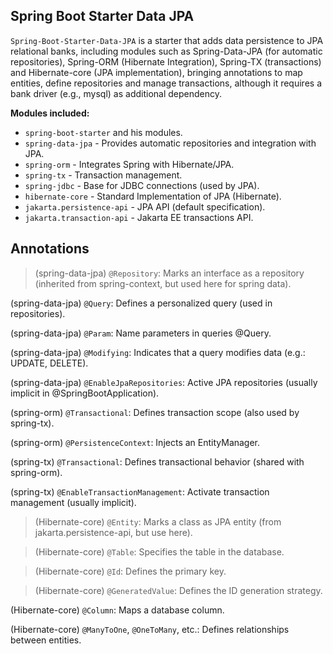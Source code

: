 ## Spring Boot Starter Data JPA

`Spring-Boot-Starter-Data-JPA` is a starter that adds data persistence to JPA relational banks, including modules such as Spring-Data-JPA (for automatic repositories), Spring-ORM (Hibernate Integration), Spring-TX (transactions) and Hibernate-core (JPA implementation), bringing annotations to map entities, define repositories and manage transactions, although it requires a bank driver (e.g., mysql) as additional dependency.

**Modules included:**

- `spring-boot-starter` and his modules.
- `spring-data-jpa` - Provides automatic repositories and integration with JPA.
- `spring-orm` - Integrates Spring with Hibernate/JPA.
- `spring-tx` - Transaction management.
- `spring-jdbc` - Base for JDBC connections (used by JPA).
- `hibernate-core` - Standard Implementation of JPA (Hibernate).
- `jakarta.persistence-api` - JPA API (default specification).
- `jakarta.transaction-api` - Jakarta EE transactions API.

## Annotations

>(spring-data-jpa) `@Repository`: Marks an interface as a repository (inherited from spring-context, but used here for spring data).

(spring-data-jpa) `@Query`: Defines a personalized query (used in repositories).

(spring-data-jpa) `@Param`: Name parameters in queries @Query.

(spring-data-jpa) `@Modifying`: Indicates that a query modifies data (e.g.: UPDATE, DELETE).

(spring-data-jpa) `@EnableJpaRepositories`: Active JPA repositories (usually implicit in @SpringBootApplication).

(spring-orm) `@Transactional`: Defines transaction scope (also used by spring-tx).

(spring-orm) `@PersistenceContext`: Injects an EntityManager.

(spring-tx) `@Transactional`: Defines transactional behavior (shared with spring-orm).

(spring-tx) `@EnableTransactionManagement`: Activate transaction management (usually implicit).

>(Hibernate-core) `@Entity`: Marks a class as JPA entity (from jakarta.persistence-api, but use here).

>(Hibernate-core) `@Table`: Specifies the table in the database.

>(Hibernate-core) `@Id`: Defines the primary key.

>(Hibernate-core) `@GeneratedValue`: Defines the ID generation strategy.

(Hibernate-core) `@Column`: Maps a database column.

(Hibernate-core) `@ManyToOne`, `@OneToMany`, etc.: Defines relationships between entities.